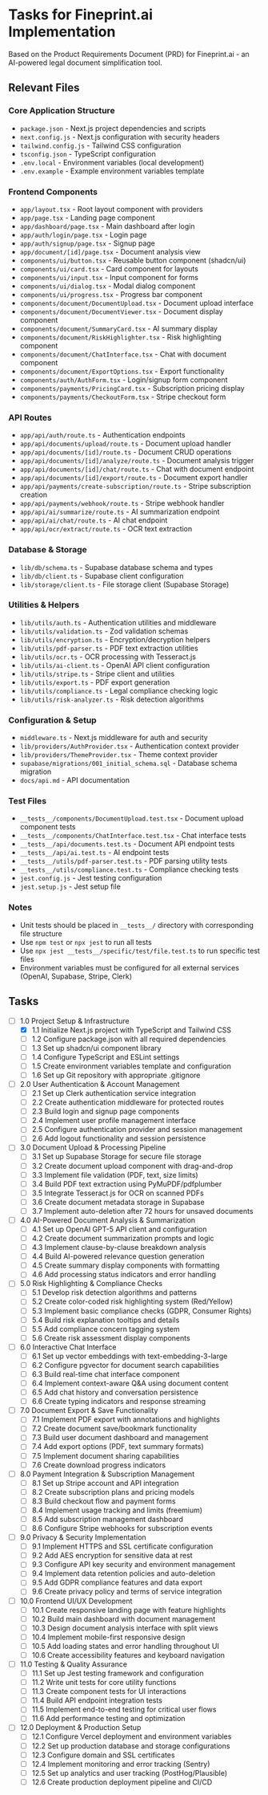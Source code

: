 # Tasks for Fineprint.ai Implementation

Based on the Product Requirements Document (PRD) for Fineprint.ai - an AI-powered legal document simplification tool.

## Relevant Files

### Core Application Structure
- `package.json` - Next.js project dependencies and scripts
- `next.config.js` - Next.js configuration with security headers
- `tailwind.config.js` - Tailwind CSS configuration
- `tsconfig.json` - TypeScript configuration
- `.env.local` - Environment variables (local development)
- `.env.example` - Example environment variables template

### Frontend Components
- `app/layout.tsx` - Root layout component with providers
- `app/page.tsx` - Landing page component
- `app/dashboard/page.tsx` - Main dashboard after login
- `app/auth/login/page.tsx` - Login page
- `app/auth/signup/page.tsx` - Signup page
- `app/document/[id]/page.tsx` - Document analysis view
- `components/ui/button.tsx` - Reusable button component (shadcn/ui)
- `components/ui/card.tsx` - Card component for layouts
- `components/ui/input.tsx` - Input component for forms
- `components/ui/dialog.tsx` - Modal dialog component
- `components/ui/progress.tsx` - Progress bar component
- `components/document/DocumentUpload.tsx` - Document upload interface
- `components/document/DocumentViewer.tsx` - Document display component
- `components/document/SummaryCard.tsx` - AI summary display
- `components/document/RiskHighlighter.tsx` - Risk highlighting component
- `components/document/ChatInterface.tsx` - Chat with document component
- `components/document/ExportOptions.tsx` - Export functionality
- `components/auth/AuthForm.tsx` - Login/signup form component
- `components/payments/PricingCard.tsx` - Subscription pricing display
- `components/payments/CheckoutForm.tsx` - Stripe checkout form

### API Routes
- `app/api/auth/route.ts` - Authentication endpoints
- `app/api/documents/upload/route.ts` - Document upload handler
- `app/api/documents/[id]/route.ts` - Document CRUD operations
- `app/api/documents/[id]/analyze/route.ts` - Document analysis trigger
- `app/api/documents/[id]/chat/route.ts` - Chat with document endpoint
- `app/api/documents/[id]/export/route.ts` - Document export handler
- `app/api/payments/create-subscription/route.ts` - Stripe subscription creation
- `app/api/payments/webhook/route.ts` - Stripe webhook handler
- `app/api/ai/summarize/route.ts` - AI summarization endpoint
- `app/api/ai/chat/route.ts` - AI chat endpoint
- `app/api/ocr/extract/route.ts` - OCR text extraction

### Database & Storage
- `lib/db/schema.ts` - Supabase database schema and types
- `lib/db/client.ts` - Supabase client configuration
- `lib/storage/client.ts` - File storage client (Supabase Storage)

### Utilities & Helpers
- `lib/utils/auth.ts` - Authentication utilities and middleware
- `lib/utils/validation.ts` - Zod validation schemas
- `lib/utils/encryption.ts` - Encryption/decryption helpers
- `lib/utils/pdf-parser.ts` - PDF text extraction utilities
- `lib/utils/ocr.ts` - OCR processing with Tesseract.js
- `lib/utils/ai-client.ts` - OpenAI API client configuration
- `lib/utils/stripe.ts` - Stripe client and utilities
- `lib/utils/export.ts` - PDF export generation
- `lib/utils/compliance.ts` - Legal compliance checking logic
- `lib/utils/risk-analyzer.ts` - Risk detection algorithms

### Configuration & Setup
- `middleware.ts` - Next.js middleware for auth and security
- `lib/providers/AuthProvider.tsx` - Authentication context provider
- `lib/providers/ThemeProvider.tsx` - Theme context provider
- `supabase/migrations/001_initial_schema.sql` - Database schema migration
- `docs/api.md` - API documentation

### Test Files
- `__tests__/components/DocumentUpload.test.tsx` - Document upload component tests
- `__tests__/components/ChatInterface.test.tsx` - Chat interface tests
- `__tests__/api/documents.test.ts` - Document API endpoint tests
- `__tests__/api/ai.test.ts` - AI endpoint tests
- `__tests__/utils/pdf-parser.test.ts` - PDF parsing utility tests
- `__tests__/utils/compliance.test.ts` - Compliance checking tests
- `jest.config.js` - Jest testing configuration
- `jest.setup.js` - Jest setup file

### Notes

- Unit tests should be placed in `__tests__/` directory with corresponding file structure
- Use `npm test` or `npx jest` to run all tests
- Use `npx jest __tests__/specific/test/file.test.ts` to run specific test files
- Environment variables must be configured for all external services (OpenAI, Supabase, Stripe, Clerk)

## Tasks

- [ ] 1.0 Project Setup & Infrastructure
  - [x] 1.1 Initialize Next.js project with TypeScript and Tailwind CSS
  - [ ] 1.2 Configure package.json with all required dependencies
  - [ ] 1.3 Set up shadcn/ui component library
  - [ ] 1.4 Configure TypeScript and ESLint settings
  - [ ] 1.5 Create environment variables template and configuration
  - [ ] 1.6 Set up Git repository with appropriate .gitignore

- [ ] 2.0 User Authentication & Account Management
  - [ ] 2.1 Set up Clerk authentication service integration
  - [ ] 2.2 Create authentication middleware for protected routes
  - [ ] 2.3 Build login and signup page components
  - [ ] 2.4 Implement user profile management interface
  - [ ] 2.5 Configure authentication provider and session management
  - [ ] 2.6 Add logout functionality and session persistence

- [ ] 3.0 Document Upload & Processing Pipeline
  - [ ] 3.1 Set up Supabase Storage for secure file storage
  - [ ] 3.2 Create document upload component with drag-and-drop
  - [ ] 3.3 Implement file validation (PDF, text, size limits)
  - [ ] 3.4 Build PDF text extraction using PyMuPDF/pdfplumber
  - [ ] 3.5 Integrate Tesseract.js for OCR on scanned PDFs
  - [ ] 3.6 Create document metadata storage in Supabase
  - [ ] 3.7 Implement auto-deletion after 72 hours for unsaved documents

- [ ] 4.0 AI-Powered Document Analysis & Summarization
  - [ ] 4.1 Set up OpenAI GPT-5 API client and configuration
  - [ ] 4.2 Create document summarization prompts and logic
  - [ ] 4.3 Implement clause-by-clause breakdown analysis
  - [ ] 4.4 Build AI-powered relevance question generation
  - [ ] 4.5 Create summary display components with formatting
  - [ ] 4.6 Add processing status indicators and error handling

- [ ] 5.0 Risk Highlighting & Compliance Checks
  - [ ] 5.1 Develop risk detection algorithms and patterns
  - [ ] 5.2 Create color-coded risk highlighting system (Red/Yellow)
  - [ ] 5.3 Implement basic compliance checks (GDPR, Consumer Rights)
  - [ ] 5.4 Build risk explanation tooltips and details
  - [ ] 5.5 Add compliance concern tagging system
  - [ ] 5.6 Create risk assessment display components

- [ ] 6.0 Interactive Chat Interface
  - [ ] 6.1 Set up vector embeddings with text-embedding-3-large
  - [ ] 6.2 Configure pgvector for document search capabilities
  - [ ] 6.3 Build real-time chat interface component
  - [ ] 6.4 Implement context-aware Q&A using document content
  - [ ] 6.5 Add chat history and conversation persistence
  - [ ] 6.6 Create typing indicators and response streaming

- [ ] 7.0 Document Export & Save Functionality
  - [ ] 7.1 Implement PDF export with annotations and highlights
  - [ ] 7.2 Create document save/bookmark functionality
  - [ ] 7.3 Build user document dashboard and management
  - [ ] 7.4 Add export options (PDF, text summary formats)
  - [ ] 7.5 Implement document sharing capabilities
  - [ ] 7.6 Create download progress indicators

- [ ] 8.0 Payment Integration & Subscription Management
  - [ ] 8.1 Set up Stripe account and API integration
  - [ ] 8.2 Create subscription plans and pricing models
  - [ ] 8.3 Build checkout flow and payment forms
  - [ ] 8.4 Implement usage tracking and limits (freemium)
  - [ ] 8.5 Add subscription management dashboard
  - [ ] 8.6 Configure Stripe webhooks for subscription events

- [ ] 9.0 Privacy & Security Implementation
  - [ ] 9.1 Implement HTTPS and SSL certificate configuration
  - [ ] 9.2 Add AES encryption for sensitive data at rest
  - [ ] 9.3 Configure API key security and environment management
  - [ ] 9.4 Implement data retention policies and auto-deletion
  - [ ] 9.5 Add GDPR compliance features and data export
  - [ ] 9.6 Create privacy policy and terms of service integration

- [ ] 10.0 Frontend UI/UX Development
  - [ ] 10.1 Create responsive landing page with feature highlights
  - [ ] 10.2 Build main dashboard with document management
  - [ ] 10.3 Design document analysis interface with split views
  - [ ] 10.4 Implement mobile-first responsive design
  - [ ] 10.5 Add loading states and error handling throughout UI
  - [ ] 10.6 Create accessibility features and keyboard navigation

- [ ] 11.0 Testing & Quality Assurance
  - [ ] 11.1 Set up Jest testing framework and configuration
  - [ ] 11.2 Write unit tests for core utility functions
  - [ ] 11.3 Create component tests for UI interactions
  - [ ] 11.4 Build API endpoint integration tests
  - [ ] 11.5 Implement end-to-end testing for critical user flows
  - [ ] 11.6 Add performance testing and optimization

- [ ] 12.0 Deployment & Production Setup
  - [ ] 12.1 Configure Vercel deployment and environment variables
  - [ ] 12.2 Set up production database and storage configurations
  - [ ] 12.3 Configure domain and SSL certificates
  - [ ] 12.4 Implement monitoring and error tracking (Sentry)
  - [ ] 12.5 Set up analytics and user tracking (PostHog/Plausible)
  - [ ] 12.6 Create production deployment pipeline and CI/CD
